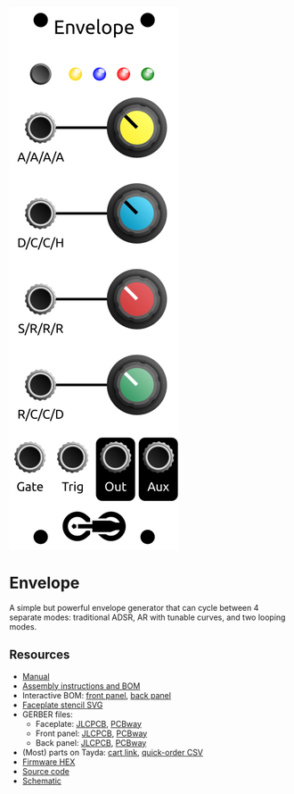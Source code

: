<div class="fm-readme-container">

<img class="fm-readme-module-image" src="docs/images/envelope_faceplate_display.svg" />

<div class="fm-readme-text">

<h1>Envelope</h1>

<p>A simple but powerful envelope generator that can cycle between 4 separate modes: traditional ADSR, AR with tunable curves, and two looping modes.</p>

<h2>Resources</h2>

<ul>
  <li><a href="https://quinnfreedman.github.io/fm-artifacts/Envelope/envelope_manual.pdf">Manual</a></li>
  <li><a href="https://quinnfreedman.github.io/modular/modules/Envelope/docs/assembly_instructions">Assembly instructions and BOM</a></li>
  <li>Interactive BOM: <a href="https://quinnfreedman.github.io/fm-artifacts/Envelope/envelope_pcb_front_interactive_bom.html">front panel</a>, <a href="https://quinnfreedman.github.io/fm-artifacts/Envelope/envelope_pcb_back_interactive_bom.html">back panel</a></li>
  <li><a href="https://quinnfreedman.github.io/fm-artifacts/Envelope/envelope_faceplate.svg">Faceplate stencil SVG</a></li>
  <li>GERBER files:
    <ul>
      <li>Faceplate: <a href="https://quinnfreedman.github.io/fm-artifacts/Envelope/envelope_faceplate_pcb_jlcpcb.zip">JLCPCB</a>, <a href="https://quinnfreedman.github.io/fm-artifacts/Envelope/envelope_faceplate_pcb_pcbway.zip">PCBway</a></li>
      <li>Front panel: <a href="https://quinnfreedman.github.io/fm-artifacts/Envelope/envelope_pcb_front_jlcpcb.zip">JLCPCB</a>, <a href="https://quinnfreedman.github.io/fm-artifacts/Envelope/envelope_pcb_front_pcbway.zip">PCBway</a></li>
      <li>Back panel: <a href="https://quinnfreedman.github.io/fm-artifacts/Envelope/envelope_pcb_back_jlcpcb.zip">JLCPCB</a>, <a href="https://quinnfreedman.github.io/fm-artifacts/Envelope/envelope_pcb_back_pcbway.zip">PCBway</a></li>
    </ul>
  </li>
  <li>(Most) parts on Tayda: <a href="https://www.taydaelectronics.com/savecartpro/index/savenewquote/qid/36140668403">cart link</a>, <a href="https://freemodular.org/modules/Envelope/fm_envelope_tayda_bom.csv">quick-order CSV</a></li>
  <li><a href="https://quinnfreedman.github.io/fm-artifacts/Envelope/fm-envelope.hex">Firmware HEX</a></li>
  <li><a href="https://github.com/QuinnFreedman/modular/tree/main/modules/Envelope">Source code</a></li>
  <li><a href="https://quinnfreedman.github.io/fm-artifacts/Envelope/envelope_schematic.pdf">Schematic</a></li>
</ul>

</div>
</div>
